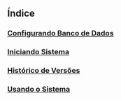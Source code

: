 ## Índice

### [Configurando Banco de Dados](https://github.com/volkmerrafael/severino/blob/master/documentacao/Configura%C3%A7%C3%A3o%20Banco%20de%20Dados.md)
### [Iniciando Sistema](https://github.com/volkmerrafael/severino/blob/master/documentacao/Inicializa%C3%A7%C3%A3o%20Sistema.md)
### [Histórico de Versões](https://github.com/volkmerrafael/severino/blob/master/documentacao/Hist%C3%B3rico%20de%20Vers%C3%B5es.md)
### [Usando o Sistema](https://github.com/volkmerrafael/severino/blob/master/documentacao/Help%20Sistema.md)
